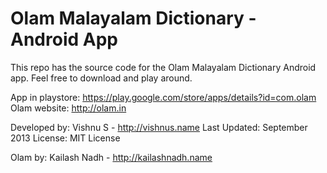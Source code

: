 # Olam Malayalam Dictionary - Android App

This repo has the source code for the Olam Malayalam Dictionary Android app. Feel free to download and play around. 

App in playstore: https://play.google.com/store/apps/details?id=com.olam
Olam website: http://olam.in

Developed by: Vishnu S - http://vishnus.name 
Last Updated: September 2013
License: MIT License 

Olam by: Kailash Nadh - http://kailashnadh.name
